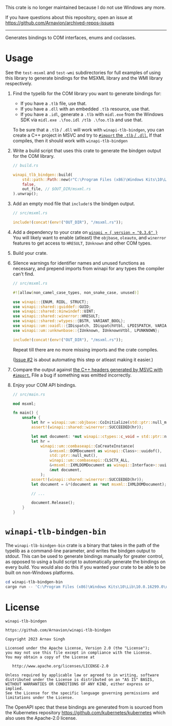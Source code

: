 This crate is no longer maintained because I do not use Windows any more.

If you have questions about this repository, open an issue at https://github.com/Arnavion/archived-repos-issues

---

Generates bindings to COM interfaces, enums and coclasses.


# Usage

See the `test-msxml` and `test-wmi` subdirectories for full examples of using this library to generate bindings for the MSXML library and the WMI library respectively.

1. Find the typelib for the COM library you want to generate bindings for:

	- If you have a `.tlb` file, use that.
	- If you have a `.dll` with an embedded `.tlb` resource, use that.
	- If you have a `.idl`, generate a `.tlb` with `midl.exe` from the Windows SDK via `midl.exe .\foo.idl /tlb .\foo.tlb` and use that.

	To be sure that a `.tlb` / `.dll` will work with `winapi-tlb-bindgen`, you can create a C++ project in MSVC and try to [`#import` the `.tlb` / `.dll`.](https://docs.microsoft.com/en-us/cpp/preprocessor/hash-import-directive-cpp) If that compiles, then it should work with `winapi-tlb-bindgen`

1. Write a build script that uses this crate to generate the bindgen output for the COM library.

	```rust
	// build.rs

	winapi_tlb_bindgen::build(
		std::path::Path::new(r"C:\Program Files (x86)\Windows Kits\10\Lib\10.0.18362.0\um\x64\MsXml.Tlb"),
		false,
		out_file, // $OUT_DIR/msxml.rs
	).unwrap();
	```

1. Add an empty mod file that `include!`s the bindgen output.

	```rust
	// src/msxml.rs

	include!(concat!(env!("OUT_DIR"), "/msxml.rs"));
	```

1. Add a dependency to your crate on [`winapi = { version = "0.3.6" }`](https://docs.rs/winapi/0.3.x/x86_64-pc-windows-msvc/winapi/) You will likely want to enable (atleast) the `objbase`, `oleauto`, and `winerror` features to get access to `HRESULT`, `IUnknown` and other COM types.

1. Build your crate.

1. Silence warnings for identifier names and unused functions as necessary, and prepend imports from winapi for any types the compiler can't find.

	```rust
	// src/msxml.rs

	#![allow(non_camel_case_types, non_snake_case, unused)]

	use winapi::{ENUM, RIDL, STRUCT};
	use winapi::shared::guiddef::GUID;
	use winapi::shared::minwindef::UINT;
	use winapi::shared::winerror::HRESULT;
	use winapi::shared::wtypes::{BSTR, VARIANT_BOOL};
	use winapi::um::oaidl::{IDispatch, IDispatchVtbl, LPDISPATCH, VARIANT};
	use winapi::um::unknwnbase::{IUnknown, IUnknownVtbl, LPUNKNOWN};

	include!(concat!(env!("OUT_DIR"), "/msxml.rs"));
	```

	Repeat till there are no more missing imports and the crate compiles.

	([Issue #2](https://github.com/Arnavion/winapi-tlb-bindgen/issues/2) is about automating this step or atleast making it easier.)

1. Compare the output against [the C++ headers generated by MSVC with `#import`.](https://docs.microsoft.com/en-us/cpp/preprocessor/hash-import-directive-cpp#_predir_the_23import_directive_header_files_created_by_import) File a bug if something was emitted incorrectly.

1. Enjoy your COM API bindings.

	```rust
	// src/main.rs

	mod msxml;

	fn main() {
		unsafe {
			let hr = winapi::um::objbase::CoInitialize(std::ptr::null_mut());
			assert!(winapi::shared::winerror::SUCCEEDED(hr));

			let mut document: *mut winapi::ctypes::c_void = std::ptr::null_mut();
			let hr =
				winapi::um::combaseapi::CoCreateInstance(
					&<msxml::DOMDocument as winapi::Class>::uuidof(),
					std::ptr::null_mut(),
					winapi::um::combaseapi::CLSCTX_ALL,
					&<msxml::IXMLDOMDocument as winapi::Interface>::uuidof(),
					&mut document,
				);
			assert!(winapi::shared::winerror::SUCCEEDED(hr));
			let document = &*(document as *mut msxml::IXMLDOMDocument);

			// ...

			document.Release();
		}
	}
	```


# `winapi-tlb-bindgen-bin`

The `winapi-tlb-bindgen-bin` crate is a binary that takes in the path of the typelib as a command-line parameter, and writes the bindgen output to stdout. This can be used to generate bindings manually for greater control, as opposed to using a build script to automatically generate the bindings on every build. You would also do this if you wanted your crate to be able to be built on non-Windows platforms.

```powershell
cd winapi-tlb-bindgen-bin
cargo run -- 'C:\Program Files (x86)\Windows Kits\10\Lib\10.0.16299.0\um\x64\MsXml.Tlb'
```


# License

```
winapi-tlb-bindgen

https://github.com/Arnavion/winapi-tlb-bindgen

Copyright 2023 Arnav Singh

Licensed under the Apache License, Version 2.0 (the "License");
you may not use this file except in compliance with the License.
You may obtain a copy of the License at

   http://www.apache.org/licenses/LICENSE-2.0

Unless required by applicable law or agreed to in writing, software
distributed under the License is distributed on an "AS IS" BASIS,
WITHOUT WARRANTIES OR CONDITIONS OF ANY KIND, either express or implied.
See the License for the specific language governing permissions and
limitations under the License.
```

The OpenAPI spec that these bindings are generated from is sourced from the
Kubernetes repository https://github.com/kubernetes/kubernetes which also uses
the Apache-2.0 license.
